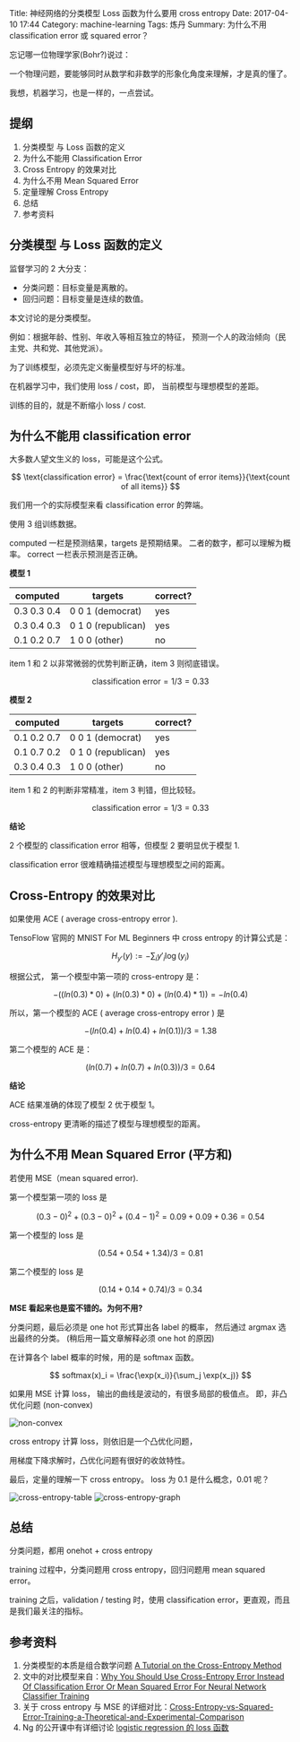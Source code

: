 Title: 神经网络的分类模型 Loss 函数为什么要用 cross entropy
Date: 2017-04-10 17:44
Category: machine-learning
Tags: 炼丹
Summary: 为什么不用 classification error 或 squared error？

忘记哪一位物理学家(Bohr?)说过：

一个物理问题，要能够同时从数学和非数学的形象化角度来理解，才是真的懂了。

我想，机器学习，也是一样的，一点尝试。

## 提纲

1. 分类模型 与 Loss 函数的定义
2. 为什么不能用 Classification Error
3. Cross Entropy 的效果对比
4. 为什么不用 Mean Squared Error
5. 定量理解 Cross Entropy
6. 总结
7. 参考资料


## 分类模型 与 Loss 函数的定义

监督学习的 2 大分支：

- 分类问题：目标变量是离散的。
- 回归问题：目标变量是连续的数值。

本文讨论的是分类模型。

例如：根据年龄、性别、年收入等相互独立的特征，
预测一个人的政治倾向（民主党、共和党、其他党派）。

为了训练模型，必须先定义衡量模型好与坏的标准。

在机器学习中，我们使用 loss / cost，即，
当前模型与理想模型的差距。

训练的目的，就是不断缩小 loss / cost.


## 为什么不能用 classification error

大多数人望文生义的 loss，可能是这个公式。

$$
\text{classification error} = \frac{\text{count of error items}}{\text{count of all items}}
$$

我们用一个的实际模型来看 classification error 的弊端。

使用 3 组训练数据。

computed 一栏是预测结果，targets 是预期结果。
二者的数字，都可以理解为概率。
correct 一栏表示预测是否正确。

**模型 1**

computed       | targets              | correct?
--------       | -------              | --------
0.3  0.3  0.4  | 0  0  1 (democrat)   | yes
0.3  0.4  0.3  | 0  1  0 (republican) | yes
0.1  0.2  0.7  | 1  0  0 (other)      | no

item 1 和 2 以非常微弱的优势判断正确，item 3 则彻底错误。

$$ \text{classification error} = 1/3 = 0.33 $$

**模型 2**

computed       | targets              | correct?
--------       | -------              | --------
0.1  0.2  0.7  | 0  0  1 (democrat)   | yes
0.1  0.7  0.2  | 0  1  0 (republican) | yes
0.3  0.4  0.3  | 1  0  0 (other)      | no

item 1 和 2 的判断非常精准，item 3 判错，但比较轻。

$$ \text{classification error} = 1/3 = 0.33 $$

**结论**

2 个模型的 classification error 相等，但模型 2 要明显优于模型 1.

classification error 很难精确描述模型与理想模型之间的距离。


## Cross-Entropy 的效果对比

如果使用 ACE ( average cross-entropy error ).

TensoFlow 官网的 MNIST For ML Beginners 中 cross entropy 的计算公式是：

$$ H_{y'}(y) := -\sum_{i}y'_i \log(y_i) $$

根据公式，
第一个模型中第一项的 cross-entropy 是：

$$ -( (ln(0.3)*0) + (ln(0.3)*0) + (ln(0.4)*1) ) = -ln(0.4) $$

所以，第一个模型的 ACE ( average cross-entropy error ) 是

$$ -(ln(0.4) + ln(0.4) + ln(0.1)) / 3 = 1.38 $$

第二个模型的 ACE 是：

$$ (ln(0.7) + ln(0.7) + ln(0.3)) / 3 = 0.64 $$

**结论**

ACE 结果准确的体现了模型 2 优于模型 1。

cross-entropy 更清晰的描述了模型与理想模型的距离。


## 为什么不用 Mean Squared Error (平方和) 

若使用 MSE（mean squared error).

第一个模型第一项的 loss 是

$$ (0.3 - 0)^2 + (0.3 - 0)^2 + (0.4 - 1)^2 = 0.09 + 0.09 + 0.36 = 0.54 $$

第一个模型的 loss 是

$$ (0.54 + 0.54 + 1.34) / 3 = 0.81 $$

第二个模型的 loss 是

$$ (0.14 + 0.14 + 0.74) / 3 = 0.34 $$


**MSE 看起来也是蛮不错的。为何不用?**

分类问题，最后必须是 one hot 形式算出各 label 的概率，
然后通过 argmax 选出最终的分类。
(稍后用一篇文章解释必须 one hot 的原因)

在计算各个 label 概率的时候，用的是 softmax 函数。

$$ softmax(x)_i = \frac{\exp(x_i)}{\sum_j \exp(x_j)} $$

如果用 MSE 计算 loss，
输出的曲线是波动的，有很多局部的极值点。
即，非凸优化问题 (non-convex)

![non-convex](http://images.jackon.me/2017-12-24-machine-learning-non-convex.jpg)


cross entropy 计算 loss，则依旧是一个凸优化问题，

用梯度下降求解时，凸优化问题有很好的收敛特性。

最后，定量的理解一下 cross entropy。
loss 为 0.1 是什么概念，0.01 呢？

![cross-entropy-table](http://images.jackon.me/2017-12-24-machine-learning-cross-entropy-table.jpg)
![cross-entropy-graph](http://images.jackon.me/2017-12-24-machine-learning-cross-entropy-graph.jpg)

## 总结

分类问题，都用 onehot + cross entropy 

training 过程中，分类问题用 cross entropy，回归问题用 mean squared error。

training 之后，validation / testing 时，使用 classification error，更直观，而且是我们最关注的指标。

## 参考资料

1. 分类模型的本质是组合数学问题 [A Tutorial on the Cross-Entropy Method](http://eprints.eemcs.utwente.nl/7716/01/fulltext.pdf)
2. 文中的对比模型来自：[Why You Should Use Cross-Entropy Error Instead Of Classification Error Or Mean Squared Error For Neural Network Classifier Training](https://jamesmccaffrey.wordpress.com/2013/11/05/why-you-should-use-cross-entropy-error-instead-of-classification-error-or-mean-squared-error-for-neural-network-classifier-training/)
3. 关于 cross entropy 与 MSE 的详细对比：[Cross-Entropy-vs-Squared-Error-Training-a-Theoretical-and-Experimental-Comparison](http://books.jackon.me/Cross-Entropy-vs-Squared-Error-Training-a-Theoretical-and-Experimental-Comparison.pdf)
4. Ng 的公开课中有详细讨论 [logistic regression 的 loss 函数](https://www.coursera.org/learn/machine-learning/lecture/1XG8G/cost-function)
